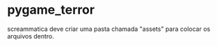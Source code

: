 # pygame_terror
screammatica
deve criar uma pasta chamada "assets" para colocar os arquivos dentro.
